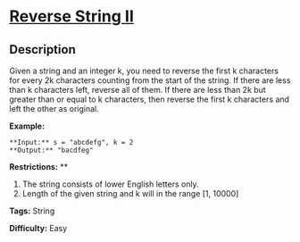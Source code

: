 # [Reverse String II][title]

## Description

Given a string and an integer k, you need to reverse the first k characters
for every 2k characters counting from the start of the string. If there are
less than k characters left, reverse all of them. If there are less than 2k
but greater than or equal to k characters, then reverse the first k characters
and left the other as original.

**Example:**  

    
    
    **Input:** s = "abcdefg", k = 2
    **Output:** "bacdfeg"
    

**Restrictions:** **

  1. The string consists of lower English letters only.
  2. Length of the given string and k will in the range [1, 10000]


**Tags:** String

**Difficulty:** Easy

[title]: https://leetcode.com/problems/reverse-string-ii
